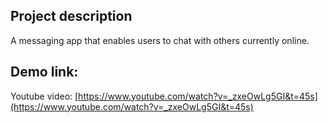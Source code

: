 ## Project description
A messaging app that enables users to chat with others currently online.
## Demo link:
Youtube video: [https://www.youtube.com/watch?v=_zxeOwLg5GI&t=45s](https://www.youtube.com/watch?v=_zxeOwLg5GI&t=45s)
